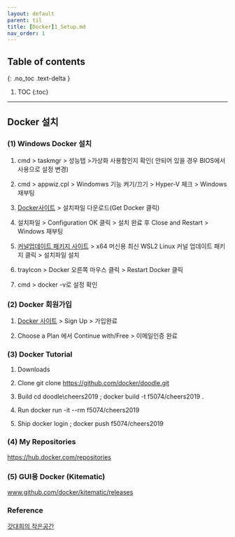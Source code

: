 ---layout: defaultparent: tiltitle: [Docker]1_Setup.mdnav_order: 1---## Table of contents{: .no_toc .text-delta }1. TOC{:toc}---## Docker 설치

### (1) Windows Docker 설치

1. cmd > taskmgr > 성능탭 >가상화 사용함인지 확인( 안되어 있을 경우 BIOS에서 사용으로 설정 변경)

2. cmd > appwiz.cpl > Windomws 기능 켜기/끄기 > Hyper-V 체크 > Windows 재부팅

3. [Docker사이트](https://hub.docker.com/editions/community/docker-ce-desktop-windows/) > 설치파일 다운로드(Get Docker 클릭)

4. 설치파일 > Configuration OK 클릭 > 설치 완료 후 Close and Restart > Windows 재부팅

5. [커널업데이트 패키지 사이트](https://aka.ms/wsl2kernel) > x64 머신용 최신 WSL2 Linux 커널 업데이트 패키지 클릭 > 설치파일 설치

6. trayIcon > Docker 오른쪽 마우스 클릭 > Restart Docker 클릭

7. cmd > docker -v로 설정 확인

### (2) Docker 회원가입

1. [Docker 사이트](https://hub.docker.com/) > Sign Up > 가입완료

2. Choose a Plan 에서 Continue with/Free > 이메일인증 완료

### (3) Docker Tutorial

1. Downloads 

2. Clone
    git clone https://github.com/docker/doodle.git
   
3. Build
    cd doodle\cheers2019 ; docker build -t f5074/cheers2019 .
   
4. Run
    docker run -it --rm f5074/cheers2019
5. Ship
    docker login ; docker push f5074/cheers2019

### (4) My Repositories
https://hub.docker.com/repositories

### (5) GUI용 Docker (Kitematic)

www.github.com/docker/kitematic/releases


### Reference
[갓대희의 작은공간](https://goddaehee.tistory.com/251)